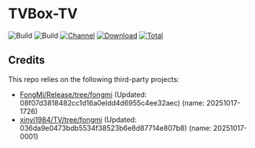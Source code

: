 # TVBox-TV

![Build](https://shields.io/github/actions/workflow/status/xinyi1984/TVBox-TV/TV.yml?branch=master&logo=github&label=Build)
![Build](https://shields.io/github/actions/workflow/status/xinyi1984/TVBox-TV/TVBox.yml?branch=master&logo=github&label=Build)
[![Channel](https://img.shields.io/badge/Follow-Telegram-blue.svg?logo=telegram)](https://t.me/klbot)
[![Download](https://img.shields.io/github/v/release/xinyi1984/TVBox-TV?color=orange&logoColor=orange&label=Download&logo=DocuSign)](https://github.com/xinyi1984/TVBox-TV/releases/latest) 
[![Total](https://shields.io/github/downloads/xinyi1984/TVBox-TV/total?logo=Bookmeter&label=Counts&logoColor=yellow&color=yellow)](https://github.com/xinyi1984/TVBox-TV/releases)

## Credits
This repo relies on the following third-party projects:
- [FongMi/Release/tree/fongmi](https://github.com/FongMi/Release/tree/fongmi) (Updated: 08f07d3818482cc1d16a0eldd4d6955c4ee32aec) (name: 20251017-1726)
- [xinyi1984/TV/tree/fongmi](https://github.com/xinyi1984/TV/tree/fongmi) (Updated: 036da9e0473bdb5534f38523b6e8d87714e807b8) (name: 20251017-0001)
